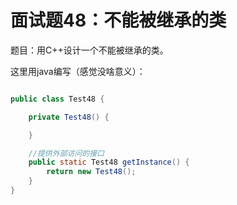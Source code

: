 # 面试题48：不能被继承的类

题目：用C++设计一个不能被继承的类。

这里用java编写（感觉没啥意义）：

```java

public class Test48 {

    private Test48() {

    }

    //提供外部访问的接口
    public static Test48 getInstance() {
        return new Test48();
    }
}
```
